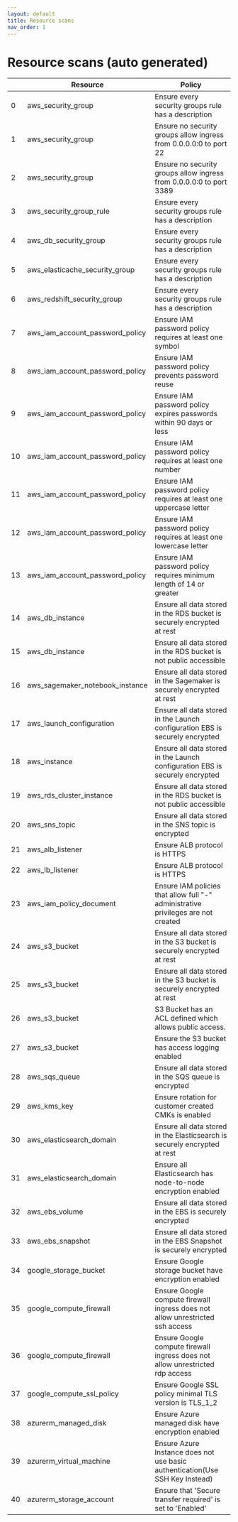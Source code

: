 ```yaml
---
layout: default
title: Resource scans
nav_order: 1
---
```


# Resource scans (auto generated)

|    | Resource                        | Policy                                                                              |
|----|---------------------------------|-------------------------------------------------------------------------------------|
|  0 | aws_security_group              | Ensure every security groups rule has a description                                 |
|  1 | aws_security_group              | Ensure no security groups allow ingress from 0.0.0.0:0 to port 22                   |
|  2 | aws_security_group              | Ensure no security groups allow ingress from 0.0.0.0:0 to port 3389                 |
|  3 | aws_security_group_rule         | Ensure every security groups rule has a description                                 |
|  4 | aws_db_security_group           | Ensure every security groups rule has a description                                 |
|  5 | aws_elasticache_security_group  | Ensure every security groups rule has a description                                 |
|  6 | aws_redshift_security_group     | Ensure every security groups rule has a description                                 |
|  7 | aws_iam_account_password_policy | Ensure IAM password policy requires at least one symbol                             |
|  8 | aws_iam_account_password_policy | Ensure IAM password policy prevents password reuse                                  |
|  9 | aws_iam_account_password_policy | Ensure IAM password policy expires passwords within 90 days or less                 |
| 10 | aws_iam_account_password_policy | Ensure IAM password policy requires at least one number                             |
| 11 | aws_iam_account_password_policy | Ensure IAM password policy requires at least one uppercase letter                   |
| 12 | aws_iam_account_password_policy | Ensure IAM password policy requires at least one lowercase letter                   |
| 13 | aws_iam_account_password_policy | Ensure IAM password policy requires minimum length of 14 or greater                 |
| 14 | aws_db_instance                 | Ensure all data stored in the RDS bucket is securely encrypted at rest              |
| 15 | aws_db_instance                 | Ensure all data stored in the RDS bucket is not public accessible                   |
| 16 | aws_sagemaker_notebook_instance | Ensure all data stored in the Sagemaker is securely encrypted at rest               |
| 17 | aws_launch_configuration        | Ensure all data stored in the Launch configuration EBS is securely encrypted        |
| 18 | aws_instance                    | Ensure all data stored in the Launch configuration EBS is securely encrypted        |
| 19 | aws_rds_cluster_instance        | Ensure all data stored in the RDS bucket is not public accessible                   |
| 20 | aws_sns_topic                   | Ensure all data stored in the SNS topic is encrypted                                |
| 21 | aws_alb_listener                | Ensure ALB protocol is HTTPS                                                        |
| 22 | aws_lb_listener                 | Ensure ALB protocol is HTTPS                                                        |
| 23 | aws_iam_policy_document         | Ensure IAM policies that allow full "*-*" administrative privileges are not created |
| 24 | aws_s3_bucket                   | Ensure all data stored in the S3 bucket is securely encrypted at rest               |
| 25 | aws_s3_bucket                   | Ensure all data stored in the S3 bucket is securely encrypted at rest               |
| 26 | aws_s3_bucket                   | S3 Bucket has an ACL defined which allows public access.                            |
| 27 | aws_s3_bucket                   | Ensure the S3 bucket has access logging enabled                                     |
| 28 | aws_sqs_queue                   | Ensure all data stored in the SQS queue  is encrypted                               |
| 29 | aws_kms_key                     | Ensure rotation for customer created CMKs is enabled                                |
| 30 | aws_elasticsearch_domain        | Ensure all data stored in the Elasticsearch is securely encrypted at rest           |
| 31 | aws_elasticsearch_domain        | Ensure all Elasticsearch has node-to-node encryption enabled                        |
| 32 | aws_ebs_volume                  | Ensure all data stored in the EBS is securely encrypted                             |
| 33 | aws_ebs_snapshot                | Ensure all data stored in the EBS Snapshot is securely encrypted                    |
| 34 | google_storage_bucket           | Ensure Google storage bucket have encryption enabled                                |
| 35 | google_compute_firewall         | Ensure Google compute firewall ingress does not allow unrestricted ssh access       |
| 36 | google_compute_firewall         | Ensure Google compute firewall ingress does not allow unrestricted rdp access       |
| 37 | google_compute_ssl_policy       | Ensure Google SSL policy minimal TLS version is TLS_1_2                             |
| 38 | azurerm_managed_disk            | Ensure Azure managed disk have encryption enabled                                   |
| 39 | azurerm_virtual_machine         | Ensure Azure Instance does not use basic authentication(Use SSH Key Instead)        |
| 40 | azurerm_storage_account         | Ensure that 'Secure transfer required' is set to 'Enabled'                          |
